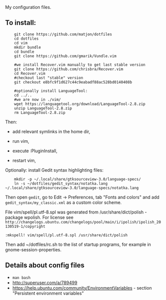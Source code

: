 My configuration files.

## To install:

        git clone https://github.com/matjon/dotfiles
        cd dotfiles
        cd vim
        mkdir bundle
        cd bundle
        git clone https://github.com/gmarik/Vundle.vim

        #we install Recover.vim manually to get last stable version
        git clone https://github.com/chrisbra/Recover.vim
        cd Recover.vim
        #checkout last "stable" version
        git checkout e8bfc9f1d627c44c9eabadf88ac528bd0140408b

        #optionally install LanguageTool:
        cd ../.. 
        #we are now in ./vim/
        wget https://languagetool.org/download/LanguageTool-2.8.zip
        unzip LanguageTool-2.8.zip
        rm LanguageTool-2.8.zip


Then:

- add relevant symlinks in the home dir,

- run vim,

- execute :PluginInstall,

- restart vim,
        
Optionally: install Gedit syntax highlighting files:

        mkdir -p ~/.local/share/gtksourceview-3.0/language-specs/
        ln -s ~/dotfiles/gedit_syntax/notatka.lang  ~/.local/share/gtksourceview-3.0/language-specs/notatka.lang

Then open `gedit`, go to Edit -> Preferences, tab "Fonts and colors" and add `gedit_syntax/my_classic.xml` as a custom color scheme.


File vim/spell/pl.utf-8.spl was generated from /usr/share/dict/polish - package
wpolish. For license see
`http://changelogs.ubuntu.com/changelogs/pool/main/i/ipolish/ipolish_20130519-1/copyright`

    :mkspell! vim/spell/pl.utf-8.spl /usr/share/dict/polish

Then add ~/dotfiles/rc.sh to the list of startup programs, for example in
gnome-session-properties.

## Details about config files

- `man bash`
- http://superuser.com/a/789499
- https://help.ubuntu.com/community/EnvironmentVariables - section "Persistent environment variables"
